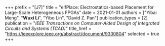 +++
prefix = "[J7]"
title = "elfPlace: Electrostatics-based Placement for Large-Scale Heterogeneous FPGAs"
date = 2021-01-01
authors = ["Yibai Meng", "**Wuxi Li**", "Yibo Lin", "David Z. Pan"]
publication_types = [2]
publication = "*IEEE Transactions on Computer-Aided Design of Integrated Circuits and Systems (TCAD)*"
title_href = "https://ieeexplore.ieee.org/abstract/document/9330804"
selected = true
+++

